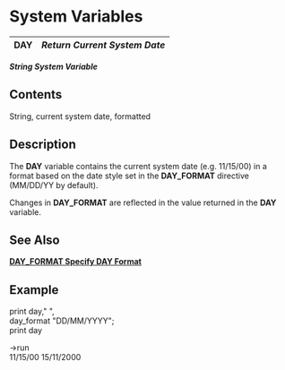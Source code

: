 # System Variables  
  
**DAY** |  **_Return Current System Date_**  
---|---  
  
**_String System Variable_**

##  Contents

String, current system date, formatted

##  Description

The **DAY** variable contains the current system date (e.g. 11/15/00) in a format based on the date style set in the **DAY_FORMAT** directive (MM/DD/YY by default).

Changes in **DAY_FORMAT** are reflected in the value returned in the **DAY** variable.

##  See Also

**[DAY_FORMAT Specify DAY Format](../directives/day_format.md)**

##  Example

print day," ",  
day_format "DD/MM/YYYY";  
print day  
  
->run  
11/15/00 15/11/2000
